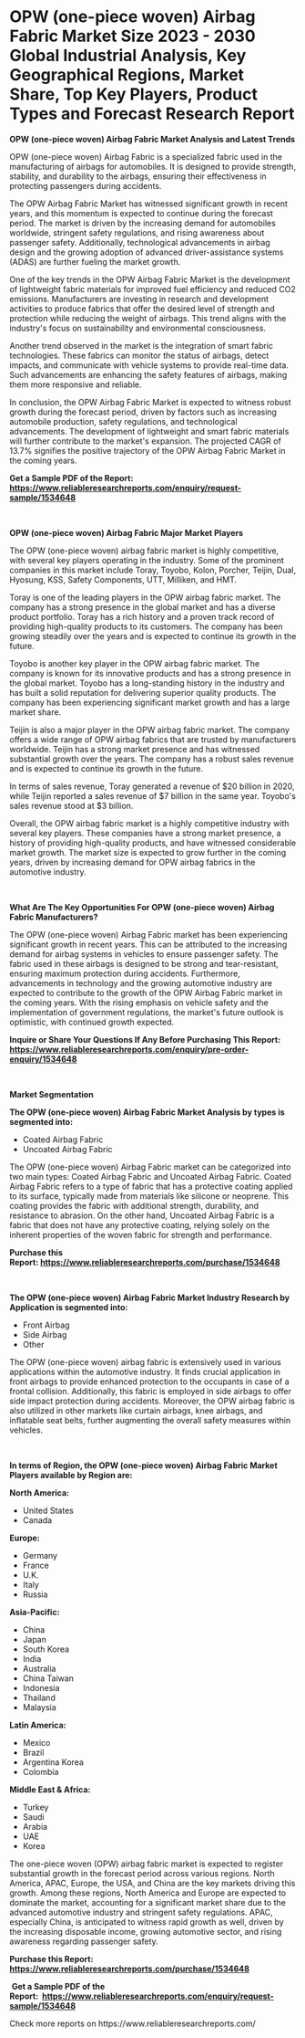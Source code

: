 <p><h1>OPW (one-piece woven) Airbag Fabric Market Size 2023 - 2030 Global Industrial Analysis, Key Geographical Regions, Market Share, Top Key Players, Product Types and Forecast Research Report</h1></p><p><strong>OPW (one-piece woven) Airbag Fabric Market Analysis and Latest Trends</strong></p>
<p><p>OPW (one-piece woven) Airbag Fabric is a specialized fabric used in the manufacturing of airbags for automobiles. It is designed to provide strength, stability, and durability to the airbags, ensuring their effectiveness in protecting passengers during accidents.</p><p>The OPW Airbag Fabric Market has witnessed significant growth in recent years, and this momentum is expected to continue during the forecast period. The market is driven by the increasing demand for automobiles worldwide, stringent safety regulations, and rising awareness about passenger safety. Additionally, technological advancements in airbag design and the growing adoption of advanced driver-assistance systems (ADAS) are further fueling the market growth.</p><p>One of the key trends in the OPW Airbag Fabric Market is the development of lightweight fabric materials for improved fuel efficiency and reduced CO2 emissions. Manufacturers are investing in research and development activities to produce fabrics that offer the desired level of strength and protection while reducing the weight of airbags. This trend aligns with the industry's focus on sustainability and environmental consciousness.</p><p>Another trend observed in the market is the integration of smart fabric technologies. These fabrics can monitor the status of airbags, detect impacts, and communicate with vehicle systems to provide real-time data. Such advancements are enhancing the safety features of airbags, making them more responsive and reliable.</p><p>In conclusion, the OPW Airbag Fabric Market is expected to witness robust growth during the forecast period, driven by factors such as increasing automobile production, safety regulations, and technological advancements. The development of lightweight and smart fabric materials will further contribute to the market's expansion. The projected CAGR of 13.7% signifies the positive trajectory of the OPW Airbag Fabric Market in the coming years.</p></p>
<p><strong>Get a Sample PDF of the Report:&nbsp; <a href="https://www.reliableresearchreports.com/enquiry/request-sample/1534648">https://www.reliableresearchreports.com/enquiry/request-sample/1534648</a></strong></p>
<p>&nbsp;</p>
<p><strong>OPW (one-piece woven) Airbag Fabric Major Market Players</strong></p>
<p><p>The OPW (one-piece woven) airbag fabric market is highly competitive, with several key players operating in the industry. Some of the prominent companies in this market include Toray, Toyobo, Kolon, Porcher, Teijin, Dual, Hyosung, KSS, Safety Components, UTT, Milliken, and HMT.</p><p>Toray is one of the leading players in the OPW airbag fabric market. The company has a strong presence in the global market and has a diverse product portfolio. Toray has a rich history and a proven track record of providing high-quality products to its customers. The company has been growing steadily over the years and is expected to continue its growth in the future.</p><p>Toyobo is another key player in the OPW airbag fabric market. The company is known for its innovative products and has a strong presence in the global market. Toyobo has a long-standing history in the industry and has built a solid reputation for delivering superior quality products. The company has been experiencing significant market growth and has a large market share.</p><p>Teijin is also a major player in the OPW airbag fabric market. The company offers a wide range of OPW airbag fabrics that are trusted by manufacturers worldwide. Teijin has a strong market presence and has witnessed substantial growth over the years. The company has a robust sales revenue and is expected to continue its growth in the future.</p><p>In terms of sales revenue, Toray generated a revenue of $20 billion in 2020, while Teijin reported a sales revenue of $7 billion in the same year. Toyobo's sales revenue stood at $3 billion.</p><p>Overall, the OPW airbag fabric market is a highly competitive industry with several key players. These companies have a strong market presence, a history of providing high-quality products, and have witnessed considerable market growth. The market size is expected to grow further in the coming years, driven by increasing demand for OPW airbag fabrics in the automotive industry.</p></p>
<p>&nbsp;</p>
<p><strong>What Are The Key Opportunities For OPW (one-piece woven) Airbag Fabric Manufacturers?</strong></p>
<p><p>The OPW (one-piece woven) Airbag Fabric market has been experiencing significant growth in recent years. This can be attributed to the increasing demand for airbag systems in vehicles to ensure passenger safety. The fabric used in these airbags is designed to be strong and tear-resistant, ensuring maximum protection during accidents. Furthermore, advancements in technology and the growing automotive industry are expected to contribute to the growth of the OPW Airbag Fabric market in the coming years. With the rising emphasis on vehicle safety and the implementation of government regulations, the market's future outlook is optimistic, with continued growth expected.</p></p>
<p><strong>Inquire or Share Your Questions If Any Before Purchasing This Report: <a href="https://www.reliableresearchreports.com/enquiry/pre-order-enquiry/1534648">https://www.reliableresearchreports.com/enquiry/pre-order-enquiry/1534648</a></strong></p>
<p>&nbsp;</p>
<p><strong>Market Segmentation</strong></p>
<p><strong>The OPW (one-piece woven) Airbag Fabric Market Analysis by types is segmented into:</strong></p>
<p><ul><li>Coated Airbag Fabric</li><li>Uncoated Airbag Fabric</li></ul></p>
<p><p>The OPW (one-piece woven) Airbag Fabric market can be categorized into two main types: Coated Airbag Fabric and Uncoated Airbag Fabric. Coated Airbag Fabric refers to a type of fabric that has a protective coating applied to its surface, typically made from materials like silicone or neoprene. This coating provides the fabric with additional strength, durability, and resistance to abrasion. On the other hand, Uncoated Airbag Fabric is a fabric that does not have any protective coating, relying solely on the inherent properties of the woven fabric for strength and performance.</p></p>
<p><strong>Purchase this Report:&nbsp;<a href="https://www.reliableresearchreports.com/purchase/1534648">https://www.reliableresearchreports.com/purchase/1534648</a></strong></p>
<p>&nbsp;</p>
<p><strong>The OPW (one-piece woven) Airbag Fabric Market Industry Research by Application is segmented into:</strong></p>
<p><ul><li>Front Airbag</li><li>Side Airbag</li><li>Other</li></ul></p>
<p><p>The OPW (one-piece woven) airbag fabric is extensively used in various applications within the automotive industry. It finds crucial application in front airbags to provide enhanced protection to the occupants in case of a frontal collision. Additionally, this fabric is employed in side airbags to offer side impact protection during accidents. Moreover, the OPW airbag fabric is also utilized in other markets like curtain airbags, knee airbags, and inflatable seat belts, further augmenting the overall safety measures within vehicles.</p></p>
<p>&nbsp;</p>
<p><strong>In terms of Region, the OPW (one-piece woven) Airbag Fabric Market Players available by Region are:</strong></p>
<p>
    <p> <strong> North America: </strong>
        <ul>
            <li>United States</li>
            <li>Canada</li>
        </ul>
        </p> 
    <p> <strong> Europe: </strong>
        <ul>
            <li>Germany</li>
            <li>France</li>
            <li>U.K.</li>
            <li>Italy</li>
            <li>Russia</li>
        </ul>
        </p> 
    <p> <strong> Asia-Pacific: </strong>
        <ul>
            <li>China</li>
            <li>Japan</li>
            <li>South Korea</li>
            <li>India</li>
            <li>Australia</li>
            <li>China Taiwan</li>
            <li>Indonesia</li>
            <li>Thailand</li>
            <li>Malaysia</li>
        </ul>
        </p> 
    <p> <strong> Latin America: </strong>
        <ul>
            <li>Mexico</li>
            <li>Brazil</li>
            <li>Argentina Korea</li>
            <li>Colombia</li>
        </ul>
        </p> 
    <p> <strong> Middle East & Africa: </strong>
        <ul>
            <li>Turkey</li>
            <li>Saudi</li>
            <li>Arabia</li>
            <li>UAE</li>
            <li>Korea</li>
        </ul>
    </p>
    </p>
<p><p>The one-piece woven (OPW) airbag fabric market is expected to register substantial growth in the forecast period across various regions. North America, APAC, Europe, the USA, and China are the key markets driving this growth. Among these regions, North America and Europe are expected to dominate the market, accounting for a significant market share due to the advanced automotive industry and stringent safety regulations. APAC, especially China, is anticipated to witness rapid growth as well, driven by the increasing disposable income, growing automotive sector, and rising awareness regarding passenger safety.</p></p>
<p><strong>Purchase this Report: <a href="https://www.reliableresearchreports.com/purchase/1534648">https://www.reliableresearchreports.com/purchase/1534648</a></strong></p>
<p>&nbsp;<strong>Get a Sample PDF of the Report:&nbsp;&nbsp;<a href="https://www.reliableresearchreports.com/enquiry/request-sample/1534648">https://www.reliableresearchreports.com/enquiry/request-sample/1534648</a></strong></p>
<p><strong></strong></p>
<p>Check more reports on https://www.reliableresearchreports.com/</p>